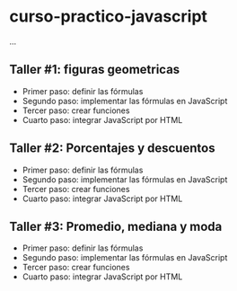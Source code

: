 # curso-practico-javascript

...

## Taller #1: figuras geometricas

- Primer paso: definir las fórmulas
- Segundo paso: implementar las fórmulas en JavaScript
- Tercer paso: crear funciones
- Cuarto paso: integrar JavaScript por HTML 

## Taller #2: Porcentajes y descuentos

- Primer paso: definir las fórmulas
- Segundo paso: implementar las fórmulas en JavaScript
- Tercer paso: crear funciones
- Cuarto paso: integrar JavaScript por HTML 

## Taller #3: Promedio, mediana y moda

- Primer paso: definir las fórmulas
- Segundo paso: implementar las fórmulas en JavaScript
- Tercer paso: crear funciones
- Cuarto paso: integrar JavaScript por HTML 